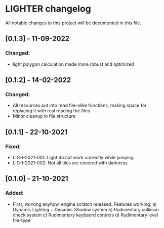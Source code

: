 # LIGHTER changelog
All notable changes to this project will be documented in this file.

## [0.1.3] - 11-09-2022
### Changed:
- light polygon calculation made more robust and optimized

## [0.1.2] - 14-02-2022
### Changed:
- All resources put into read file-alike functions, making space for replacing it with real reading
  the files
- Minor cleanup in file structure

## [0.1.1] - 22-10-2021
### Fixed:
- LIG-I-2021-001: Light do not work correctly while jumping  
- LIG-I-2021-002: Not all tiles are covered with darkness

## [0.1.0] - 21-10-2021
### Added:
- First, working anyhow, engine scratch released. Features working:
   a) Dynamic Lighting + Dynamic Shadow system
   b) Rudimentary collision check system
   c) Rudimentary keybaord controls
   d) Rudimentary level file-type
